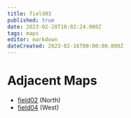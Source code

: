```yaml
---
title: field03
published: true
date: 2023-02-28T16:02:24.000Z
tags: maps
editor: markdown
dateCreated: 2023-02-16T00:00:00.000Z
---
```



# Adjacent Maps
 * [field02](/maps/field02) (North)
 * [field04](/maps/field04) (West)
